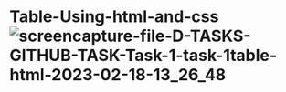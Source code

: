 # Table-Using-html-and-css![screencapture-file-D-TASKS-GITHUB-TASK-Task-1-task-1table-html-2023-02-18-13_26_48](https://user-images.githubusercontent.com/125662732/219848918-85d172c9-9ede-487b-8851-d9b6c28fcacd.png)
